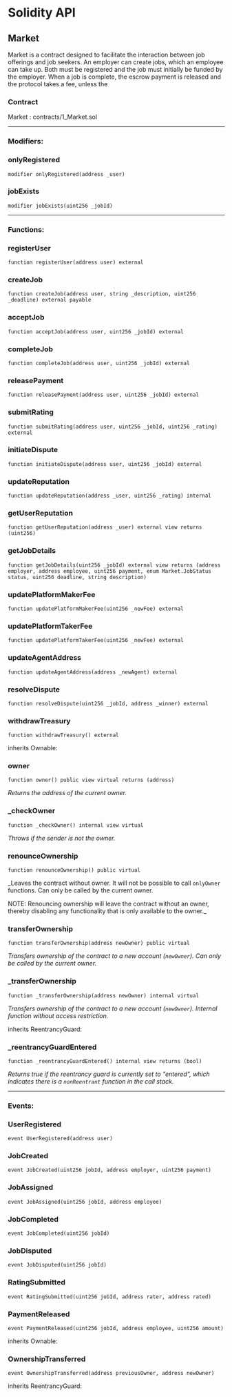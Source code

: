 # Solidity API

## Market

Market is a contract designed to facilitate the interaction between job offerings and job seekers.
    An employer can create jobs, which an employee can take up. Both must be registered and the job
    must initially be funded by the employer. When a job is complete, the escrow payment is released
    and the protocol takes a fee, unless the

### Contract
Market : contracts/1_Market.sol

 --- 
### Modifiers:
### onlyRegistered

```solidity
modifier onlyRegistered(address _user)
```

### jobExists

```solidity
modifier jobExists(uint256 _jobId)
```

 --- 
### Functions:
### registerUser

```solidity
function registerUser(address user) external
```

### createJob

```solidity
function createJob(address user, string _description, uint256 _deadline) external payable
```

### acceptJob

```solidity
function acceptJob(address user, uint256 _jobId) external
```

### completeJob

```solidity
function completeJob(address user, uint256 _jobId) external
```

### releasePayment

```solidity
function releasePayment(address user, uint256 _jobId) external
```

### submitRating

```solidity
function submitRating(address user, uint256 _jobId, uint256 _rating) external
```

### initiateDispute

```solidity
function initiateDispute(address user, uint256 _jobId) external
```

### updateReputation

```solidity
function updateReputation(address _user, uint256 _rating) internal
```

### getUserReputation

```solidity
function getUserReputation(address _user) external view returns (uint256)
```

### getJobDetails

```solidity
function getJobDetails(uint256 _jobId) external view returns (address employer, address employee, uint256 payment, enum Market.JobStatus status, uint256 deadline, string description)
```

### updatePlatformMakerFee

```solidity
function updatePlatformMakerFee(uint256 _newFee) external
```

### updatePlatformTakerFee

```solidity
function updatePlatformTakerFee(uint256 _newFee) external
```

### updateAgentAddress

```solidity
function updateAgentAddress(address _newAgent) external
```

### resolveDispute

```solidity
function resolveDispute(uint256 _jobId, address _winner) external
```

### withdrawTreasury

```solidity
function withdrawTreasury() external
```

inherits Ownable:
### owner

```solidity
function owner() public view virtual returns (address)
```

_Returns the address of the current owner._

### _checkOwner

```solidity
function _checkOwner() internal view virtual
```

_Throws if the sender is not the owner._

### renounceOwnership

```solidity
function renounceOwnership() public virtual
```

_Leaves the contract without owner. It will not be possible to call
`onlyOwner` functions. Can only be called by the current owner.

NOTE: Renouncing ownership will leave the contract without an owner,
thereby disabling any functionality that is only available to the owner._

### transferOwnership

```solidity
function transferOwnership(address newOwner) public virtual
```

_Transfers ownership of the contract to a new account (`newOwner`).
Can only be called by the current owner._

### _transferOwnership

```solidity
function _transferOwnership(address newOwner) internal virtual
```

_Transfers ownership of the contract to a new account (`newOwner`).
Internal function without access restriction._

inherits ReentrancyGuard:
### _reentrancyGuardEntered

```solidity
function _reentrancyGuardEntered() internal view returns (bool)
```

_Returns true if the reentrancy guard is currently set to "entered", which indicates there is a
`nonReentrant` function in the call stack._

 --- 
### Events:
### UserRegistered

```solidity
event UserRegistered(address user)
```

### JobCreated

```solidity
event JobCreated(uint256 jobId, address employer, uint256 payment)
```

### JobAssigned

```solidity
event JobAssigned(uint256 jobId, address employee)
```

### JobCompleted

```solidity
event JobCompleted(uint256 jobId)
```

### JobDisputed

```solidity
event JobDisputed(uint256 jobId)
```

### RatingSubmitted

```solidity
event RatingSubmitted(uint256 jobId, address rater, address rated)
```

### PaymentReleased

```solidity
event PaymentReleased(uint256 jobId, address employee, uint256 amount)
```

inherits Ownable:
### OwnershipTransferred

```solidity
event OwnershipTransferred(address previousOwner, address newOwner)
```

inherits ReentrancyGuard:

